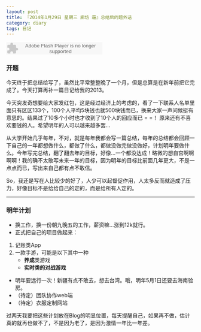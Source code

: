 ```yaml
---
layout: post
title: 『2014年1月29日 星期三 廊坊 霾』总结后的题外话
category: diary
tags: 日记
---
```

<!--script type="text/javascript" src="http://www.xiami.com/widget/player-single?uid=0&sid=1771638197&mode=js"></script-->
<embed src="http://www.xiami.com/widget/165819_1771638197/singlePlayer.swf" type="application/x-shockwave-flash" width="257" height="33" wmode="transparent">


### **开题**

今天终于把总结给写了，虽然比平常整整晚了一个月，但是总算是在新年前把它完成了。今天打算再补一篇日记给我的2013。

今天突发奇想要给大家发红包，这是经过经济上的考虑的，看了一下联系人名单里面只有区区133个，100个人平均5块钱也就500块钱而已，换来大家一声问候挺有意思的。结果过了10多个小时也才收到了10个人的回应而已 = =！ 原来还有不喜欢要钱的人。希望明年的人可以越来越多罢...

从大学开始几乎每年，不对，就是每年我都会写一篇总结，每年的总结都会回顾一下自己的一年都想做什么，都做了什么，都做没做完做没做好，计划明年要做什么。今年写完总结，翻了翻去年的目标，好像...一个都没达成！略微的想自宫啊啊啊啊！我的确不太敢写未来一年的目标，因为明年的目标比前面几年更大，不是一点点而已，写出来自己都有点不敢信。

So，我还是写在人比较少的好了，人少可以起督促作用，人太多反而就造成了压力，好像目标不是给给自己的定的，而是给所有人定的。

- - -


### **明年计划**
- 换工作，换一份朝九晚五的工作，薪资嘛...涨到12k就行。
- 正式把自己的项目做起来：
1. 记账类App
2. 一款手游，可能是以下其中一种
	- **养成**类游戏
	- **实时类的对战游戏**
- 明年要远行一次！新疆有点不敢去，想去台湾。哦，明年5月1日还要去海南验房。
-  （待定）团队协作web端
- （待定）衣服定制网站

过两天我要把这些计划放在Blog的明显位置，每天提醒自己，如果再不做，估计真的就再也做不了，不是因为老了，是因为激情一年比一年差。
